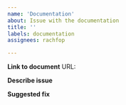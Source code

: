 ```yaml
---
name: 'Documentation'
about: Issue with the documentation
title: ''
labels: documentation
assignees: rachfop

---
```


**Link to document**
URL:

**Describe issue**

**Suggested fix**
